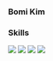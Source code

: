 ###  Bomi Kim 

### Skills 
<p>
<img src="https://img.shields.io/badge/HTML5-fff?style=flat&logo=HTML5&logoColor=E34F26"/>
<img src="https://img.shields.io/badge/CSS3-fff?style=flat&logo=CSS3&logoColor=1572B6"/>
<img src="https://img.shields.io/badge/JavaScript-fff?style=flat&logo=JavaScript&logoColor=F7DF1E"/>
<img src="https://img.shields.io/badge/React-fff?style=flat&logo=React&logoColor=61DAFB"/>
</p>
